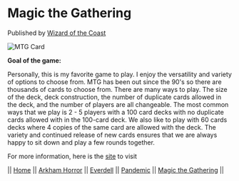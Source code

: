 # Magic the Gathering

Published by [Wizard of the Coast](https://company.wizards.com/en)

![MTG Card](https://upload.wikimedia.org/wikipedia/en/a/aa/Magic_the_gathering-card_back.jpg)


**Goal of the game:**

Personally, this is my favorite game to play. I enjoy the versatility and variety of options to choose from. MTG has been out since the 90's so there are thousands of cards to choose from. There are many ways to play. The size of the deck, deck construction, the number of duplicate cards allowed in the deck, and the number of players are all changeable. The most common ways that we play is 2 - 5 players with a 100 card decks with no duplicate cards allowed with in the 100-card deck. We also like to play with 60 cards decks where 4 copies of the same card are allowed with the deck. The variety and continued release of new cards ensures that we are always happy to sit down and play a few rounds together.

For more information, here is the [site](https://magic.wizards.com/en) to visit

|| [Home](https://github.com/Dwalden2021/MarkdownOnGithub/blob/main/README.md) || 
[Arkham Horror](https://github.com/Dwalden2021/MarkdownOnGithub/blob/main/ArkhamHorror.md) || 
[Everdell](https://github.com/Dwalden2021/MarkdownOnGithub/blob/main/Everdell.md) || 
[Pandemic](https://github.com/Dwalden2021/MarkdownOnGithub/blob/main/Pandemic.md) || 
[Magic the Gathering](https://github.com/Dwalden2021/MarkdownOnGithub/blob/main/MTG.md) || 
